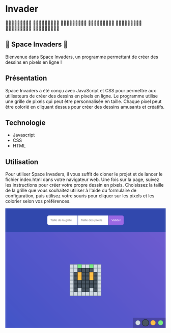 # Invader

:black_square_button::black_square_button::black_square_button::black_square_button::black_square_button::black_square_button::black_square_button::black_square_button::black_square_button:
:black_square_button::black_square_button::white_square_button::white_square_button::white_square_button::white_square_button::white_square_button::black_square_button::black_square_button:
:black_square_button::black_square_button::white_square_button::large_orange_diamond::white_square_button::large_orange_diamond::white_square_button::black_square_button::black_square_button:
:black_square_button::white_square_button::white_square_button::white_square_button::white_square_button::white_square_button::white_square_button::white_square_button::black_square_button:
:black_square_button::black_square_button::white_square_button::black_square_button::white_square_button::black_square_button::white_square_button::black_square_button::black_square_button:
:black_square_button::white_square_button::black_square_button::black_square_button::white_square_button::black_square_button::black_square_button::white_square_button::black_square_button:
:black_square_button::black_square_button::black_square_button::black_square_button::black_square_button::black_square_button::black_square_button::black_square_button::black_square_button:

## 👾 Space Invaders 👾

Bienvenue dans Space Invaders, un programme permettant de créer des dessins en pixels en ligne !

## Présentation

Space Invaders a été conçu avec JavaScript et CSS pour permettre aux utilisateurs de créer des dessins en pixels en ligne. Le programme utilise une grille de pixels qui peut être personnalisée en taille. Chaque pixel peut être colorié en cliquant dessus pour créer des dessins amusants et créatifs.

## Technologie 

- Javascript
- CSS
- HTML

## Utilisation

Pour utiliser Space Invaders, il vous suffit de cloner le projet et de lancer le fichier index.html dans votre navigateur web. Une fois sur la page, suivez les instructions pour créer votre propre dessin en pixels. Choisissez la taille de la grille que vous souhaitez utiliser à l'aide du formulaire de configuration, puis utilisez votre souris pour cliquer sur les pixels et les colorier selon vos préférences.

![resultat](resultat.png)
